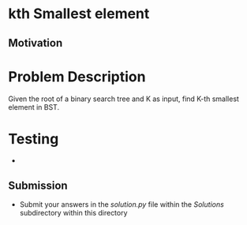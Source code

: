 # kth Smallest element

## Motivation

# Problem Description
Given the root of a binary search tree and K as input, find K-th smallest element in BST. 




# Testing
* 

## Submission
* Submit your answers in the *solution.py* file within the *Solutions* subdirectory within this directory